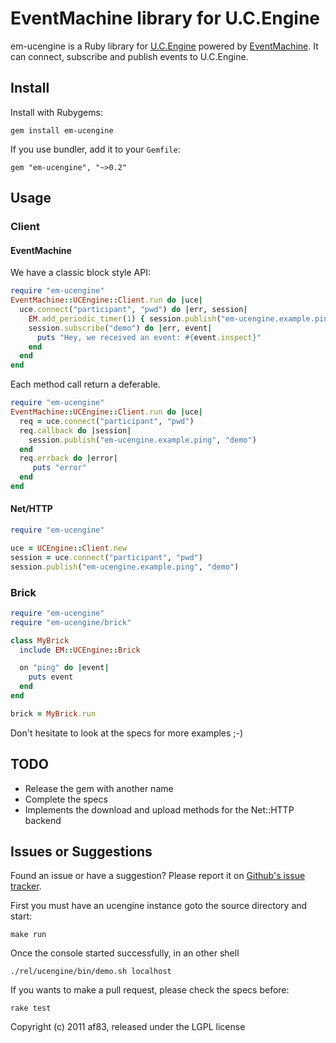 # EventMachine library for U.C.Engine

em-ucengine is a Ruby library for [U.C.Engine](http://ucengine.org/) powered
by [EventMachine](https://github.com/eventmachine/eventmachine). It can
connect, subscribe and publish events to U.C.Engine.

## Install

Install with Rubygems:

    gem install em-ucengine

If you use bundler, add it to your `Gemfile`:

    gem "em-ucengine", "~>0.2"

## Usage

### Client

#### EventMachine

We have a classic block style API:

```ruby
require "em-ucengine"
EventMachine::UCEngine::Client.run do |uce|
  uce.connect("participant", "pwd") do |err, session|
    EM.add_periodic_timer(1) { session.publish("em-ucengine.example.ping", "demo") }
    session.subscribe("demo") do |err, event|
      puts "Hey, we received an event: #{event.inspect}"
    end
  end
end
```

Each method call return a deferable.

```ruby
require "em-ucengine"
EventMachine::UCEngine::Client.run do |uce|
  req = uce.connect("participant", "pwd")
  req.callback do |session|
    session.publish("em-ucengine.example.ping", "demo")
  end
  req.errback do |error|
     puts "error"
  end
end
```

#### Net/HTTP

```ruby
require "em-ucengine"

uce = UCEngine::Client.new
session = uce.connect("participant", "pwd")
session.publish("em-ucengine.example.ping", "demo")
```

### Brick

```ruby
require "em-ucengine"
require "em-ucengine/brick"

class MyBrick
  include EM::UCEngine::Brick

  on "ping" do |event|
    puts event
  end
end

brick = MyBrick.run
```

Don't hesitate to look at the specs for more examples ;-)

## TODO

* Release the gem with another name
* Complete the specs
* Implements the download and upload methods for the Net::HTTP backend

## Issues or Suggestions

Found an issue or have a suggestion? Please report it on
[Github's issue tracker](http://github.com/af83/ucengine.em/issues).

First you must have an ucengine instance goto the source directory and start:

    make run

Once the console started successfully, in an other shell

    ./rel/ucengine/bin/demo.sh localhost

If you wants to make a pull request, please check the specs before:

    rake test


Copyright (c) 2011 af83, released under the LGPL license
